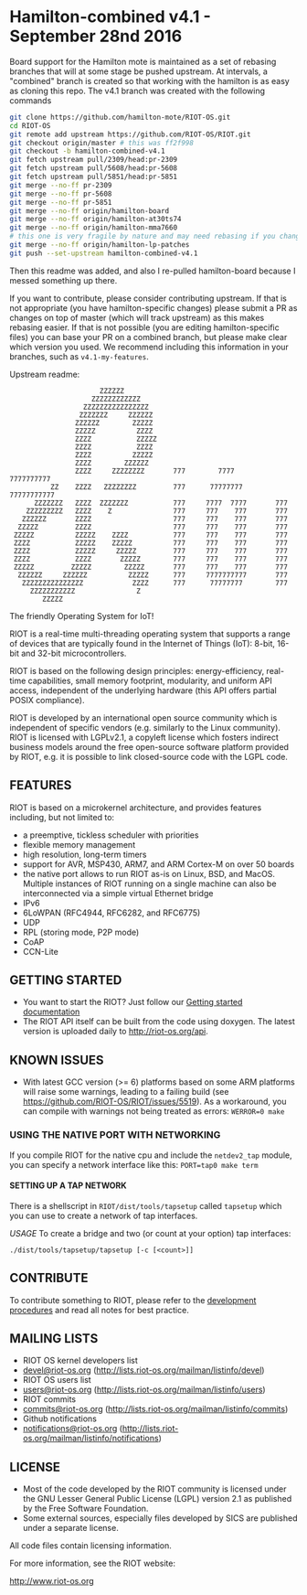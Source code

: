 # Hamilton-combined v4.1 - September 28nd 2016

Board support for the Hamilton mote is maintained as a set of rebasing branches
that will at some stage be pushed upstream. At intervals, a "combined" branch
is created so that working with the hamilton is as easy as cloning this repo.
The v4.1 branch was created with the following commands

```bash
git clone https://github.com/hamilton-mote/RIOT-OS.git
cd RIOT-OS
git remote add upstream https://github.com/RIOT-OS/RIOT.git
git checkout origin/master # this was ff2f998
git checkout -b hamilton-combined-v4.1
git fetch upstream pull/2309/head:pr-2309
git fetch upstream pull/5608/head:pr-5608
git fetch upstream pull/5851/head:pr-5851
git merge --no-ff pr-2309
git merge --no-ff pr-5608
git merge --no-ff pr-5851
git merge --no-ff origin/hamilton-board
git merge --no-ff origin/hamilton-at30ts74
git merge --no-ff origin/hamilton-mma7660
# this one is very fragile by nature and may need rebasing if you change other things
git merge --no-ff origin/hamilton-lp-patches
git push --set-upstream hamilton-combined-v4.1
```

Then this readme was added, and also I re-pulled hamilton-board because I messed
something up there.

If you want to contribute, please consider contributing upstream. If that is
not appropriate (you have hamilton-specific changes) please submit a PR
as changes on top of master (which will track upstream) as this makes rebasing
easier. If that is not possible (you are editing hamilton-specific files) you
can base your PR on a combined branch, but please make clear which version
you used. We recommend including this information in your branches, such as
`v4.1-my-features`.

Upstream readme:

                          ZZZZZZ
                        ZZZZZZZZZZZZ
                      ZZZZZZZZZZZZZZZZ
                     ZZZZZZZ     ZZZZZZ
                    ZZZZZZ        ZZZZZ
                    ZZZZZ          ZZZZ
                    ZZZZ           ZZZZZ
                    ZZZZ           ZZZZ
                    ZZZZ          ZZZZZ
                    ZZZZ        ZZZZZZ
                    ZZZZ     ZZZZZZZZ       777        7777       7777777777
              ZZ    ZZZZ   ZZZZZZZZ         777      77777777    77777777777
          ZZZZZZZ   ZZZZ  ZZZZZZZ           777     7777  7777       777
        ZZZZZZZZZ   ZZZZ    Z               777     777    777       777
       ZZZZZZ       ZZZZ                    777     777    777       777
      ZZZZZ         ZZZZ                    777     777    777       777
     ZZZZZ          ZZZZZ    ZZZZ           777     777    777       777
     ZZZZ           ZZZZZ    ZZZZZ          777     777    777       777
     ZZZZ           ZZZZZ     ZZZZZ         777     777    777       777
     ZZZZ           ZZZZ       ZZZZZ        777     777    777       777
     ZZZZZ         ZZZZZ        ZZZZZ       777     777    777       777
      ZZZZZZ     ZZZZZZ          ZZZZZ      777     7777777777       777
       ZZZZZZZZZZZZZZZ            ZZZZ      777      77777777        777
         ZZZZZZZZZZZ               Z
            ZZZZZ

The friendly Operating System for IoT!

RIOT is a real-time multi-threading operating system that supports a range of
devices that are typically found in the Internet of Things (IoT):
8-bit, 16-bit and 32-bit microcontrollers.

RIOT is based on the following design principles: energy-efficiency, real-time
capabilities, small memory footprint, modularity, and uniform API access,
independent of the underlying hardware (this API offers partial POSIX
compliance).

RIOT is developed by an international open source community which is
independent of specific vendors (e.g. similarly to the Linux community).
RIOT is licensed with LGPLv2.1, a copyleft license which fosters
indirect business models around the free open-source software platform
provided by RIOT, e.g. it is possible to link closed-source code with the
LGPL code.

## FEATURES

RIOT is based on a microkernel architecture, and provides features including,
but not limited to:

* a preemptive, tickless scheduler with priorities
* flexible memory management
* high resolution, long-term timers
* support for AVR, MSP430, ARM7, and ARM Cortex-M on over 50 boards
* the native port allows to run RIOT as-is on Linux, BSD, and MacOS. Multiple
  instances of RIOT running on a single machine can also be interconnected via
  a simple virtual Ethernet bridge
* IPv6
* 6LoWPAN (RFC4944, RFC6282, and RFC6775)
* UDP
* RPL (storing mode, P2P mode)
* CoAP
* CCN-Lite


## GETTING STARTED
* You want to start the RIOT? Just follow our [Getting started
  documentation](https://github.com/RIOT-OS/RIOT/wiki/Introduction)
* The RIOT API itself can be built from the code using doxygen. The latest
  version is uploaded daily to http://riot-os.org/api.

## KNOWN ISSUES
* With latest GCC version (>= 6) platforms based on some ARM platforms will
  raise some warnings, leading to a failing build
  (see https://github.com/RIOT-OS/RIOT/issues/5519).
  As a workaround, you can compile with warnings not being treated as errors:
  `WERROR=0 make`

### USING THE NATIVE PORT WITH NETWORKING
If you compile RIOT for the native cpu and include the `netdev2_tap` module,
you can specify a network interface like this: `PORT=tap0 make term`

#### SETTING UP A TAP NETWORK
There is a shellscript in `RIOT/dist/tools/tapsetup` called `tapsetup` which
you can use to create a network of tap interfaces.

*USAGE*
To create a bridge and two (or count at your option) tap interfaces:

    ./dist/tools/tapsetup/tapsetup [-c [<count>]]

## CONTRIBUTE

To contribute something to RIOT, please refer to the [development
procedures](https://github.com/RIOT-OS/RIOT/wiki/Development-procedures) and
read all notes for best practice.

## MAILING LISTS
* RIOT OS kernel developers list
 * devel@riot-os.org (http://lists.riot-os.org/mailman/listinfo/devel)
* RIOT OS users list
 * users@riot-os.org (http://lists.riot-os.org/mailman/listinfo/users)
* RIOT commits
 * commits@riot-os.org (http://lists.riot-os.org/mailman/listinfo/commits)
* Github notifications
 * notifications@riot-os.org
   (http://lists.riot-os.org/mailman/listinfo/notifications)

## LICENSE
* Most of the code developed by the RIOT community is licensed under the GNU
  Lesser General Public License (LGPL) version 2.1 as published by the Free
  Software Foundation.
* Some external sources, especially files developed by SICS are published under
  a separate license.

All code files contain licensing information.

For more information, see the RIOT website:

http://www.riot-os.org
